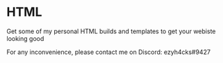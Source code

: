 # HTML
Get some of my personal HTML builds and templates to get your webiste looking good

For any inconvenience, please contact me on Discord: ezyh4cks#9427 
